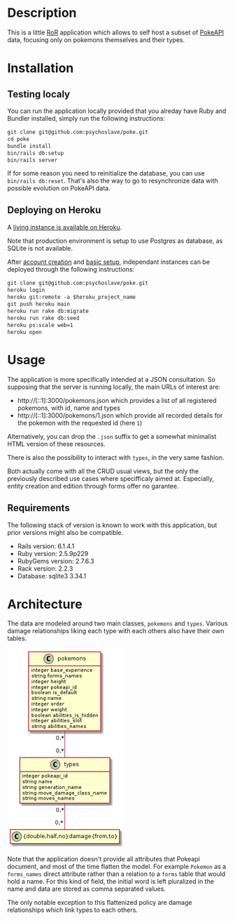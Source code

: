 # Description

This is a little [RoR](https://rubyonrails.org/) application which allows to
self host a subset of [PokeAPI](https://pokeapi.co/docs/v2) data, focusing
only on pokemons themselves and their types.

# Installation

## Testing localy

You can run the application locally provided that you alreday have Ruby and
Bundler installed, simply run the following instructions:
```
git clone git@github.com:psychoslave/poke.git
cd poke
bundle install
bin/rails db:setup
bin/rails server
```

If for some reason you need to reinitialize the database, you can use
`bin/rails db:reset`. That's also the way to go to resynchronize data with
possible evolution on PokeAPI data.

## Deploying on Heroku

A [living instance is available on Heroku](https://poke-jig.herokuapp.com/pokemons.json).

Note that production environment is setup to use Postgres as database, as SQLite
is not available.

After [account creation](https://signup.heroku.com/) and
[basic setup](https://devcenter.heroku.com/articles/getting-started-with-ruby#set-up),
independant instances can be deployed through the following instructions:
```
git clone git@github.com:psychoslave/poke.git
heroku login
heroku git:remote -a $heroku_project_name
git push heroku main
heroku run rake db:migrate
heroku run rake db:seed
heroku ps:scale web=1
heroku open
```

# Usage

The application is more specifically intended at a JSON consultation.
So supposing that the server is running locally, the main URLs of interest are:

- http://[::1]:3000/pokemons.json which provides a list of all registered
  pokemons, with id, name and types
- http://[::1]:3000/pokemons/1.json which provide all recorded details for
  the pokemon with the requested id (here `1`)

Alternatively, you can drop the `.json` suffix to get a somewhat minimalist
HTML version of these resources.

There is also the possibility to interact with `types`, in the very same fashion.

Both actually come with all the CRUD usual views, but the only the previously
described use cases where specifficaly aimed at. Especially, entity creation
and edition through forms offer no garantee.

## Requirements

The following stack of version is known to work with this application, but
prior versions might also be compatible.

- Rails version: 6.1.4.1
- Ruby version: 2.5.9p229
- RubyGems version: 2.7.6.3
- Rack version: 2.2.3
- Database: sqlite3 3.34.1

# Architecture

The data are modeled around two main classes, `pokemons` and `types`.
Various damage relationships liking each type with each others also have their
own tables.

![Overview of the database schema](https://raw.githubusercontent.com/psychoslave/poke/main/db/schema.png)

Note that the application doesn't provide all attributes that Pokeapi document,
and most of the time flatten the model. For example `Pokemon` as a `forms_names`
direct attribute rather than a relation to a `forms` table that would hold
a name. For this kind of field, the initial word is left pluralized in the name
and data are stored as comma separated values.

The only notable exception to this flattenized policy are damage relationships
which link types to each others.


